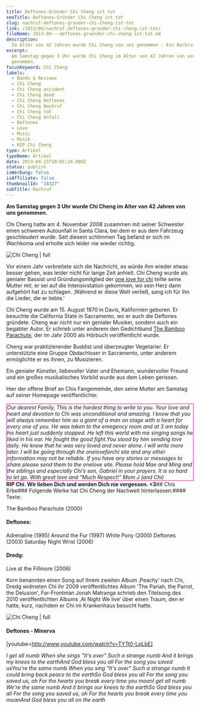 ```yaml
---
title: Deftones-Gründer Chi Cheng ist tot
seoTitle: Deftones-Gründer Chi Cheng ist tot
slug: nachruf-deftones-grunder-chi-cheng-ist-tot
link: /2013/04/nachruf-deftones-grunder-chi-cheng-ist-tot/
fileName: 2013-04---deftones-gruender-chi-cheng-ist-tot.md
description:
  Im Alter von 42 Jahren wurde Chi Cheng von uns genommen - Ein Nachruf
excerpt:
  Am Samstag gegen 3 Uhr wurde Chi Cheng im Alter von 42 Jahren von uns
  genommen.
focusKeyword: Chi Cheng
labels:
  - Bands & Reviews
  - Chi Cheng
  - Chi Cheng accident
  - Chi Cheng dead
  - Chi Cheng Deftones
  - Chi Cheng Nachruf
  - Chi Cheng tot
  - Chi Cheng Unfall
  - Deftones
  - Love
  - Music
  - Musik
  - RIP Chi Cheng
type: Artikel
typeName: Artikel
date: 2013-04-15T10:01:24.000Z
status: publish
isWerbung: false
isAffiliate: false
thumbnailId: "18327"
subTitle: Nachruf
---
```


<strong>Am Samstag gegen 3 Uhr wurde Chi Cheng im Alter von 42 Jahren von uns
genommen.</strong>

Chi Cheng hatte am 4. November 2008 zusammen mit seiner Schwester einen schweren
Autounfall in Santa Clara, bei dem er aus dem Fahrzeug geschleudert wurde. Seit
diesem schlimmen Tag befand er sich im Wachkoma und erholte sich leider nie
wieder richtig.

![Chi Cheng | full](http://cardamonchai.files.wordpress.com/2013/04/220px-chi_cheng.jpg " [](http://cardamonchai.files.wordpress.com/2013/04/220px-chi_cheng.jpg)  Chi Cheng")

Vor einem Jahr verbreitete sich die Nachricht, es würde ihm wieder etwas besser
gehen, was leider nicht für lange Zeit anhielt. Chi Cheng wurde als genialer
Bassist und Gründungsmitglied der
[one love for chi](//2012/09/04/deftones-stellen-zwei-neue-songs-vor-album-im-november/)
teilte seine Mutter mit, er sei auf die Intensivstation gekommen, wo sein Herz
dann aufgehört hat zu schlagen. ‚Während er diese Welt verließ, sang ich für ihn
die Lieder, die er liebte.'

Chi Cheng wurde am 15. August 1970 in Davis, Kalifornien geboren. Er besuchte
die California State in Sacramento, wo er auch die Deftones gründete. Cheng war
nicht nur ein genialer Musiker, sondern auch ein begabter Autor. Er schrieb
unter anderem den Gedichtband
[The Bamboo Parachute](http://www.discogs.com/Chi-Cheng-The-Bamboo-Parachute/release/1451473),
der im Jahr 2000 als Hörbuch veröffentlicht wurde.

Cheng war praktizierender Buddist und überzeugter Vegetarier. Er unterstützte
eine Gruppe Obdachloser in Sacramento, unter anderem ermöglichte er es ihnen, zu
Musizieren.

Ein genialer Künstler, liebevoller Vater und Ehemann, wundervoller Freund und
ein großes musikalisches Vorbild wurde aus dem Leben gerissen.

Hier der offene Brief an Chis Fangemeinde, den seine Mutter am Samstag auf
seiner Homepage veröffentlichte:

<div style="border: solid 2px #ff66cc;"><address>Our dearest Family,
This is the hardest thing to write to you. Your love and heart and devotion to Chi was unconditional and amazing.
I know that you will always remember him as a giant of a man on stage with a heart for every one of you.
He was taken to the emegency room and at 3 am today his heart just suddenly stopped. He left this world with
me singing songs he liked in his ear.
He fought the good fight.You stood by him sending love daily. He knew that he was very loved and never alone.
I will write more later. I will be going through the oneloveforchi site and any other information may not be reliable.
If you have any stories or messages to share please send them to the onelove site. Please hold Mae and Ming
and the siblings and especially Chi’s son, Gabriel in your prayers. It is so hard to let go.
With great love and “Much Respect!” Mom J (and Chi)</address></div><strong>RIP Chi. Wir lieben Dich und werden Dich nie vergessen. &lt;3</strong>## Chis Erbe### Folgende Werke hat Chi Cheng der Nachwelt hinterlassen:#### Texte:

The Bamboo Parachute (2000)

#### Deftones:

Adrenaline (1995) Around the Fur (1997) White Pony (2000) Deftones (2003)
Saturday Night Wrist (2006)

#### Dredg:

Live at the Fillmore (2006)

Korn benannten einen Song auf Ihrem zweiten Album ‚Peachy‘ nach Chi, Dredg
widmeten Chi ihr 2009 veröffentlichtes Album 'The Pariah, the Parrot, the
Delusion', Far-Frontman Jonah Matranga schrieb den Titelsong des 2010
veröffentlichten Albums ‚At Night We live‘ über einen Traum, den er hatte, kurz,
nachdem er Chi im Krankenhaus besucht hatte.

![Chi Cheng | full](http://cardamonchai.files.wordpress.com/2013/04/chi-cheng.jpg " [](http://cardamonchai.files.wordpress.com/2013/04/chi-cheng.jpg)  Chi Cheng")

#### Deftones - Minerva</strong>

[youtube=http://www.youtube.com/watch?v=TYTt0-LpLbE]

<em>I get all numb</em><em> When she sings "It's over"</em><em> Such a strange
numb</em><em> And it brings my knees to the earth</em><em>And God bless you
all</em><em> For the song you saved us</em><em>You're the same numb</em><em>
When you sing "It's over"</em><em> Such a strange numb</em><em> It could bring
back peace to the earth</em><em>So God bless you all</em><em> For the song you
saved us, oh</em><em> For the hearts you break every time you moan</em><em>I get
all numb</em><em> We're the same numb</em><em> And it brings our knees to the
earth</em><em>So God bless you all</em><em> For the song you saved us,
oh</em><em> For the hearts you break every time you moan</em><em>And God bless
you all on the earth</em>
